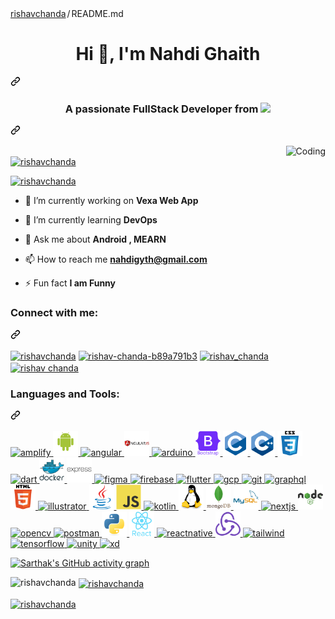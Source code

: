 <div class="Box-body p-4">
    <div class="d-flex flex-justify-between">
      <div class="text-mono text-small mb-3">
        <a href="/rishavchanda/rishavchanda" class="no-underline Link--primary">rishavchanda</a><span class="color-fg-muted d-inline-block" style="padding:0px 2px;">/</span>README<span class="color-fg-muted">.md</span>
      </div>

  
 
<div class="markdown-heading" dir="auto"><h1 align="center" class="heading-element" dir="auto">Hi 👋, I'm Nahdi Ghaith</h1><a id="user-content-hi--im-rishav-chanda" class="anchor" aria-label="Permalink: Hi 👋, I'm Rishav Chanda" href="#hi--im-rishav-chanda"><svg class="octicon octicon-link" viewBox="0 0 16 16" version="1.1" width="16" height="16" aria-hidden="true"><path d="m7.775 3.275 1.25-1.25a3.5 3.5 0 1 1 4.95 4.95l-2.5 2.5a3.5 3.5 0 0 1-4.95 0 .751.751 0 0 1 .018-1.042.751.751 0 0 1 1.042-.018 1.998 1.998 0 0 0 2.83 0l2.5-2.5a2.002 2.002 0 0 0-2.83-2.83l-1.25 1.25a.751.751 0 0 1-1.042-.018.751.751 0 0 1-.018-1.042Zm-4.69 9.64a1.998 1.998 0 0 0 2.83 0l1.25-1.25a.751.751 0 0 1 1.042.018.751.751 0 0 1 .018 1.042l-1.25 1.25a3.5 3.5 0 1 1-4.95-4.95l2.5-2.5a3.5 3.5 0 0 1 4.95 0 .751.751 0 0 1-.018 1.042.751.751 0 0 1-1.042.018 1.998 1.998 0 0 0-2.83 0l-2.5 2.5a1.998 1.998 0 0 0 0 2.83Z"></path></svg></a></div>
<div class="markdown-heading" dir="auto"><h3 align="center" class="heading-element" dir="auto">A passionate FullStack Developer from <img src="https://st2.depositphotos.com/4466247/9675/i/450/depositphotos_96751422-stock-photo-tunisian-flag-badge-flag-of.jpg" style  width: 100px,height: 100px;>  </h3><a id="user-content-a-passionate-fullstack-developer-from-india" class="anchor" aria-label="Permalink: A passionate FullStack Developer from India" href="#a-passionate-fullstack-developer-from-india"><svg class="octicon octicon-link" viewBox="0 0 16 16" version="1.1" width="16" height="16" aria-hidden="true"><path d="m7.775 3.275 1.25-1.25a3.5 3.5 0 1 1 4.95 4.95l-2.5 2.5a3.5 3.5 0 0 1-4.95 0 .751.751 0 0 1 .018-1.042.751.751 0 0 1 1.042-.018 1.998 1.998 0 0 0 2.83 0l2.5-2.5a2.002 2.002 0 0 0-2.83-2.83l-1.25 1.25a.751.751 0 0 1-1.042-.018.751.751 0 0 1-.018-1.042Zm-4.69 9.64a1.998 1.998 0 0 0 2.83 0l1.25-1.25a.751.751 0 0 1 1.042.018.751.751 0 0 1 .018 1.042l-1.25 1.25a3.5 3.5 0 1 1-4.95-4.95l2.5-2.5a3.5 3.5 0 0 1 4.95 0 .751.751 0 0 1-.018 1.042.751.751 0 0 1-1.042.018 1.998 1.998 0 0 0-2.83 0l-2.5 2.5a1.998 1.998 0 0 0 0 2.83Z"></path></svg></a></div>
<p dir="auto"><animated-image data-catalyst="" style="float: right; width: 400px;"><a target="_blank" rel="noopener noreferrer nofollow" href="https://camo.githubusercontent.com/f1f2bc6e7ec110b34bab4ec55aa5c93ebae552ae011f5756bd7b7f783d627a6d/68747470733a2f2f63646e2e6472696262626c652e636f6d2f75736572732f313136323037372f73637265656e73686f74732f333834383931342f70726f6772616d6d65722e676966" data-target="animated-image.originalLink"><img align="right" alt="Coding" src="https://camo.githubusercontent.com/f1f2bc6e7ec110b34bab4ec55aa5c93ebae552ae011f5756bd7b7f783d627a6d/68747470733a2f2f63646e2e6472696262626c652e636f6d2f75736572732f313136323037372f73637265656e73686f74732f333834383931342f70726f6772616d6d65722e676966" data-canonical-src="https://cdn.dribbble.com/users/1162077/screenshots/3848914/programmer.gif" style="max-width: 100%; display: inline-block;" data-target="animated-image.originalImage"></a>
      <span class="AnimatedImagePlayer" data-target="animated-image.player" hidden="">
        <a data-target="animated-image.replacedLink" class="AnimatedImagePlayer-images" href="https://camo.githubusercontent.com/f1f2bc6e7ec110b34bab4ec55aa5c93ebae552ae011f5756bd7b7f783d627a6d/68747470733a2f2f63646e2e6472696262626c652e636f6d2f75736572732f313136323037372f73637265656e73686f74732f333834383931342f70726f6772616d6d65722e676966" target="_blank">
          
 
<p align="left" dir="auto"> <a target="_blank" rel="noopener noreferrer nofollow" href="https://camo.githubusercontent.com/8a5898686dd95c65f15f88cfff2e43cd319eb1521c55d05f8f4868e861b9cb23/68747470733a2f2f6b6f6d617265762e636f6d2f67687076632f3f757365726e616d653d7269736861766368616e6461266c6162656c3d50726f66696c65253230766965777326636f6c6f723d306537356236267374796c653d666c6174"><img src="https://camo.githubusercontent.com/8a5898686dd95c65f15f88cfff2e43cd319eb1521c55d05f8f4868e861b9cb23/68747470733a2f2f6b6f6d617265762e636f6d2f67687076632f3f757365726e616d653d7269736861766368616e6461266c6162656c3d50726f66696c65253230766965777326636f6c6f723d306537356236267374796c653d666c6174" alt="rishavchanda" data-canonical-src="https://komarev.com/ghpvc/?username=rishavchanda&amp;label=Profile%20views&amp;color=0e75b6&amp;style=flat" style="max-width: 100%;"></a> </p>
<p align="left" dir="auto"> <a href="https://twitter.com/rishavchanda" rel="nofollow"><img src="https://camo.githubusercontent.com/03efce2b4294a9afba998c3557f25e324e433614898ee614f684702832f78ac5/68747470733a2f2f696d672e736869656c64732e696f2f747769747465722f666f6c6c6f772f7269736861766368616e64613f6c6f676f3d74776974746572267374796c653d666f722d7468652d6261646765" alt="rishavchanda" data-canonical-src="https://img.shields.io/twitter/follow/rishavchanda?logo=twitter&amp;style=for-the-badge" style="max-width: 100%;">
</a></p><ul dir="auto">
<li>
<p dir="auto">🔭 I’m currently working on <strong>Vexa Web App</strong></p>
</li>
<li>
<p dir="auto">🌱 I’m currently learning <strong>DevOps</strong></p>
</li>
<li>
<p dir="auto">💬 Ask me about <strong>Android , MEARN</strong></p>
</li>
<li>
<p dir="auto">📫 How to reach me <strong></strong><strong><a href="mailto:rishavchanda0@gmail.com">nahdigyth@gmail.com</a></strong></p>
</li>
<li>
<p dir="auto">⚡ Fun fact <strong>I am Funny</strong></p>
</li>
</ul>
<div class="markdown-heading" dir="auto"><h3 align="left" class="heading-element" dir="auto">Connect with me:</h3><a id="user-content-connect-with-me" class="anchor" aria-label="Permalink: Connect with me:" href="#connect-with-me"><svg class="octicon octicon-link" viewBox="0 0 16 16" version="1.1" width="16" height="16" aria-hidden="true"><path d="m7.775 3.275 1.25-1.25a3.5 3.5 0 1 1 4.95 4.95l-2.5 2.5a3.5 3.5 0 0 1-4.95 0 .751.751 0 0 1 .018-1.042.751.751 0 0 1 1.042-.018 1.998 1.998 0 0 0 2.83 0l2.5-2.5a2.002 2.002 0 0 0-2.83-2.83l-1.25 1.25a.751.751 0 0 1-1.042-.018.751.751 0 0 1-.018-1.042Zm-4.69 9.64a1.998 1.998 0 0 0 2.83 0l1.25-1.25a.751.751 0 0 1 1.042.018.751.751 0 0 1 .018 1.042l-1.25 1.25a3.5 3.5 0 1 1-4.95-4.95l2.5-2.5a3.5 3.5 0 0 1 4.95 0 .751.751 0 0 1-.018 1.042.751.751 0 0 1-1.042.018 1.998 1.998 0 0 0-2.83 0l-2.5 2.5a1.998 1.998 0 0 0 0 2.83Z"></path></svg></a></div>
<p align="left" dir="auto">
<a href="https://twitter.com/rishavchanda" rel="nofollow"><img align="center" src="https://raw.githubusercontent.com/rahuldkjain/github-profile-readme-generator/master/src/images/icons/Social/twitter.svg" alt="rishavchanda" height="30" width="40" style="max-width: 100%;"></a>
<a href="https://linkedin.com/in/rishav-chanda-b89a791b3" rel="nofollow"><img align="center" src="https://raw.githubusercontent.com/rahuldkjain/github-profile-readme-generator/master/src/images/icons/Social/linked-in-alt.svg" alt="rishav-chanda-b89a791b3" height="30" width="40" style="max-width: 100%;"></a>
<a href="https://instagram.com/rishav_chanda" rel="nofollow"><img align="center" src="https://raw.githubusercontent.com/rahuldkjain/github-profile-readme-generator/master/src/images/icons/Social/instagram.svg" alt="rishav_chanda" height="30" width="40" style="max-width: 100%;"></a>
<a href="https://www.youtube.com/c/rishav chanda" rel="nofollow"><img align="center" src="https://raw.githubusercontent.com/rahuldkjain/github-profile-readme-generator/master/src/images/icons/Social/youtube.svg" alt="rishav chanda" height="30" width="40" style="max-width: 100%;"></a>
</p>
<div class="markdown-heading" dir="auto"><h3 align="left" class="heading-element" dir="auto">Languages and Tools:</h3><a id="user-content-languages-and-tools" class="anchor" aria-label="Permalink: Languages and Tools:" href="#languages-and-tools"><svg class="octicon octicon-link" viewBox="0 0 16 16" version="1.1" width="16" height="16" aria-hidden="true"><path d="m7.775 3.275 1.25-1.25a3.5 3.5 0 1 1 4.95 4.95l-2.5 2.5a3.5 3.5 0 0 1-4.95 0 .751.751 0 0 1 .018-1.042.751.751 0 0 1 1.042-.018 1.998 1.998 0 0 0 2.83 0l2.5-2.5a2.002 2.002 0 0 0-2.83-2.83l-1.25 1.25a.751.751 0 0 1-1.042-.018.751.751 0 0 1-.018-1.042Zm-4.69 9.64a1.998 1.998 0 0 0 2.83 0l1.25-1.25a.751.751 0 0 1 1.042.018.751.751 0 0 1 .018 1.042l-1.25 1.25a3.5 3.5 0 1 1-4.95-4.95l2.5-2.5a3.5 3.5 0 0 1 4.95 0 .751.751 0 0 1-.018 1.042.751.751 0 0 1-1.042.018 1.998 1.998 0 0 0-2.83 0l-2.5 2.5a1.998 1.998 0 0 0 0 2.83Z"></path></svg></a></div>
<p align="left" dir="auto"> <a href="https://aws.amazon.com/amplify/" rel="nofollow"> <img src="https://camo.githubusercontent.com/6311b7eb01ac318fe6f33c3330f315c36cf12e6d03671b9837e2d1a47dac5188/68747470733a2f2f646f63732e616d706c6966792e6177732f6173736574732f6c6f676f2d6461726b2e737667" alt="amplify" width="40" height="40" data-canonical-src="https://docs.amplify.aws/assets/logo-dark.svg" style="max-width: 100%;"> </a> <a href="https://developer.android.com" rel="nofollow"> <img src="https://raw.githubusercontent.com/devicons/devicon/master/icons/android/android-original-wordmark.svg" alt="android" width="40" height="40" style="max-width: 100%;"> </a> <a href="https://angular.io" rel="nofollow"> <img src="https://camo.githubusercontent.com/8886130b3d8aba95dbdd7c4f9a41029606424cc06d1873c1ced87dd55a222fef/68747470733a2f2f616e67756c61722e696f2f6173736574732f696d616765732f6c6f676f732f616e67756c61722f616e67756c61722e737667" alt="angular" width="40" height="40" data-canonical-src="https://angular.io/assets/images/logos/angular/angular.svg" style="max-width: 100%;"> </a> <a href="https://angular.io" rel="nofollow"> <img src="https://raw.githubusercontent.com/devicons/devicon/master/icons/angularjs/angularjs-original-wordmark.svg" alt="angularjs" width="40" height="40" style="max-width: 100%;"> </a> <a href="https://www.arduino.cc/" rel="nofollow"> <img src="https://camo.githubusercontent.com/f291ab881e7b284e6788559ce452a5aecb833d947503dbc3b33033bb7555e2c5/68747470733a2f2f63646e2e776f726c64766563746f726c6f676f2e636f6d2f6c6f676f732f61726475696e6f2d312e737667" alt="arduino" width="40" height="40" data-canonical-src="https://cdn.worldvectorlogo.com/logos/arduino-1.svg" style="max-width: 100%;"> </a> <a href="https://getbootstrap.com" rel="nofollow"> <img src="https://raw.githubusercontent.com/devicons/devicon/master/icons/bootstrap/bootstrap-plain-wordmark.svg" alt="bootstrap" width="40" height="40" style="max-width: 100%;"> </a> <a href="https://www.cprogramming.com/" rel="nofollow"> <img src="https://raw.githubusercontent.com/devicons/devicon/master/icons/c/c-original.svg" alt="c" width="40" height="40" style="max-width: 100%;"> </a> <a href="https://www.w3schools.com/cpp/" rel="nofollow"> <img src="https://raw.githubusercontent.com/devicons/devicon/master/icons/cplusplus/cplusplus-original.svg" alt="cplusplus" width="40" height="40" style="max-width: 100%;"> </a> <a href="https://www.w3schools.com/css/" rel="nofollow"> <img src="https://raw.githubusercontent.com/devicons/devicon/master/icons/css3/css3-original-wordmark.svg" alt="css3" width="40" height="40" style="max-width: 100%;"> </a> <a href="https://dart.dev" rel="nofollow"> <img src="https://camo.githubusercontent.com/ed1f17e5df73529a8d49749c0150014f940ff01d645e0c77103f11b3aad63b00/68747470733a2f2f7777772e766563746f726c6f676f2e7a6f6e652f6c6f676f732f646172746c616e672f646172746c616e672d69636f6e2e737667" alt="dart" width="40" height="40" data-canonical-src="https://www.vectorlogo.zone/logos/dartlang/dartlang-icon.svg" style="max-width: 100%;"> </a> <a href="https://www.docker.com/" rel="nofollow"> <img src="https://raw.githubusercontent.com/devicons/devicon/master/icons/docker/docker-original-wordmark.svg" alt="docker" width="40" height="40" style="max-width: 100%;"> </a> <a href="https://expressjs.com" rel="nofollow"> <img src="https://raw.githubusercontent.com/devicons/devicon/master/icons/express/express-original-wordmark.svg" alt="express" width="40" height="40" style="max-width: 100%;"> </a> <a href="https://www.figma.com/" rel="nofollow"> <img src="https://camo.githubusercontent.com/f32e9cca1f0df0138a8f536217daa54ad21b6913642422f32e3c5c623f3a06b9/68747470733a2f2f7777772e766563746f726c6f676f2e7a6f6e652f6c6f676f732f6669676d612f6669676d612d69636f6e2e737667" alt="figma" width="40" height="40" data-canonical-src="https://www.vectorlogo.zone/logos/figma/figma-icon.svg" style="max-width: 100%;"> </a> <a href="https://firebase.google.com/" rel="nofollow"> <img src="https://camo.githubusercontent.com/3e5344a2965e786497ceb575ad67d2c64d412bb9683da05791edf424a0e40734/68747470733a2f2f7777772e766563746f726c6f676f2e7a6f6e652f6c6f676f732f66697265626173652f66697265626173652d69636f6e2e737667" alt="firebase" width="40" height="40" data-canonical-src="https://www.vectorlogo.zone/logos/firebase/firebase-icon.svg" style="max-width: 100%;"> </a> <a href="https://flutter.dev" rel="nofollow"> <img src="https://camo.githubusercontent.com/a682e207ce9939518c8617c6340b1bf8b1769b30a9f1b45d27d67fd64af1d0f2/68747470733a2f2f7777772e766563746f726c6f676f2e7a6f6e652f6c6f676f732f666c7574746572696f2f666c7574746572696f2d69636f6e2e737667" alt="flutter" width="40" height="40" data-canonical-src="https://www.vectorlogo.zone/logos/flutterio/flutterio-icon.svg" style="max-width: 100%;"> </a> <a href="https://cloud.google.com" rel="nofollow"> <img src="https://camo.githubusercontent.com/c5154bccf972e16333d42688e3e02a424b422a557fdbbac94972dcd2eebfe590/68747470733a2f2f7777772e766563746f726c6f676f2e7a6f6e652f6c6f676f732f676f6f676c655f636c6f75642f676f6f676c655f636c6f75642d69636f6e2e737667" alt="gcp" width="40" height="40" data-canonical-src="https://www.vectorlogo.zone/logos/google_cloud/google_cloud-icon.svg" style="max-width: 100%;"> </a> <a href="https://git-scm.com/" rel="nofollow"> <img src="https://camo.githubusercontent.com/fcafa5ebc1f5f789ae7d012a3ecd8fe7bda49516591caf7c37698f764165d880/68747470733a2f2f7777772e766563746f726c6f676f2e7a6f6e652f6c6f676f732f6769742d73636d2f6769742d73636d2d69636f6e2e737667" alt="git" width="40" height="40" data-canonical-src="https://www.vectorlogo.zone/logos/git-scm/git-scm-icon.svg" style="max-width: 100%;"> </a> <a href="https://graphql.org" rel="nofollow"> <img src="https://camo.githubusercontent.com/2a573647c2b7a1ade3e2442d351af0e73d9a7ae08dddaa8abd12f18f5ce8fe3a/68747470733a2f2f7777772e766563746f726c6f676f2e7a6f6e652f6c6f676f732f6772617068716c2f6772617068716c2d69636f6e2e737667" alt="graphql" width="40" height="40" data-canonical-src="https://www.vectorlogo.zone/logos/graphql/graphql-icon.svg" style="max-width: 100%;"> </a> <a href="https://www.w3.org/html/" rel="nofollow"> <img src="https://raw.githubusercontent.com/devicons/devicon/master/icons/html5/html5-original-wordmark.svg" alt="html5" width="40" height="40" style="max-width: 100%;"> </a> <a href="https://www.adobe.com/in/products/illustrator.html" rel="nofollow"> <img src="https://camo.githubusercontent.com/c871fd4057a513e8b64c7dd87eaa844a994f6569bcca6dbb058906289be588aa/68747470733a2f2f7777772e766563746f726c6f676f2e7a6f6e652f6c6f676f732f61646f62655f696c6c7573747261746f722f61646f62655f696c6c7573747261746f722d69636f6e2e737667" alt="illustrator" width="40" height="40" data-canonical-src="https://www.vectorlogo.zone/logos/adobe_illustrator/adobe_illustrator-icon.svg" style="max-width: 100%;"> </a> <a href="https://www.java.com" rel="nofollow"> <img src="https://raw.githubusercontent.com/devicons/devicon/master/icons/java/java-original.svg" alt="java" width="40" height="40" style="max-width: 100%;"> </a> <a href="https://developer.mozilla.org/en-US/docs/Web/JavaScript" rel="nofollow"> <img src="https://raw.githubusercontent.com/devicons/devicon/master/icons/javascript/javascript-original.svg" alt="javascript" width="40" height="40" style="max-width: 100%;"> </a> <a href="https://kotlinlang.org" rel="nofollow"> <img src="https://camo.githubusercontent.com/05b8e95429a1a2ccf382c5a7e5998747bed2efc36021e6c12472dac6cbe7138e/68747470733a2f2f7777772e766563746f726c6f676f2e7a6f6e652f6c6f676f732f6b6f746c696e6c616e672f6b6f746c696e6c616e672d69636f6e2e737667" alt="kotlin" width="40" height="40" data-canonical-src="https://www.vectorlogo.zone/logos/kotlinlang/kotlinlang-icon.svg" style="max-width: 100%;"> </a> <a href="https://www.linux.org/" rel="nofollow"> <img src="https://raw.githubusercontent.com/devicons/devicon/master/icons/linux/linux-original.svg" alt="linux" width="40" height="40" style="max-width: 100%;"> </a> <a href="https://www.mongodb.com/" rel="nofollow"> <img src="https://raw.githubusercontent.com/devicons/devicon/master/icons/mongodb/mongodb-original-wordmark.svg" alt="mongodb" width="40" height="40" style="max-width: 100%;"> </a> <a href="https://www.mysql.com/" rel="nofollow"> <img src="https://raw.githubusercontent.com/devicons/devicon/master/icons/mysql/mysql-original-wordmark.svg" alt="mysql" width="40" height="40" style="max-width: 100%;"> </a> <a href="https://nextjs.org/" rel="nofollow"> <img src="https://camo.githubusercontent.com/b05ddbfbaa85c1b814c44a6853f95899cf7f7a0f68ed9d4de9ab8e8b60f5608a/68747470733a2f2f63646e2e776f726c64766563746f726c6f676f2e636f6d2f6c6f676f732f6e6578746a732d322e737667" alt="nextjs" width="40" height="40" data-canonical-src="https://cdn.worldvectorlogo.com/logos/nextjs-2.svg" style="max-width: 100%;"> </a> <a href="https://nodejs.org" rel="nofollow"> <img src="https://raw.githubusercontent.com/devicons/devicon/master/icons/nodejs/nodejs-original-wordmark.svg" alt="nodejs" width="40" height="40" style="max-width: 100%;"> </a> <a href="https://opencv.org/" rel="nofollow"> <img src="https://camo.githubusercontent.com/2d609418566a429782a470abad1fb6aa1c4f1311a139c0c98fddf16b05bfacc2/68747470733a2f2f7777772e766563746f726c6f676f2e7a6f6e652f6c6f676f732f6f70656e63762f6f70656e63762d69636f6e2e737667" alt="opencv" width="40" height="40" data-canonical-src="https://www.vectorlogo.zone/logos/opencv/opencv-icon.svg" style="max-width: 100%;"> </a> <a href="https://postman.com" rel="nofollow"> <img src="https://camo.githubusercontent.com/a13ca5b988ada41839ebe4f88455e63419a1b56fcb5eda207794cd1649a61d2c/68747470733a2f2f7777772e766563746f726c6f676f2e7a6f6e652f6c6f676f732f676574706f73746d616e2f676574706f73746d616e2d69636f6e2e737667" alt="postman" width="40" height="40" data-canonical-src="https://www.vectorlogo.zone/logos/getpostman/getpostman-icon.svg" style="max-width: 100%;"> </a> <a href="https://www.python.org" rel="nofollow"> <img src="https://raw.githubusercontent.com/devicons/devicon/master/icons/python/python-original.svg" alt="python" width="40" height="40" style="max-width: 100%;"> </a> <a href="https://reactjs.org/" rel="nofollow"> <img src="https://raw.githubusercontent.com/devicons/devicon/master/icons/react/react-original-wordmark.svg" alt="react" width="40" height="40" style="max-width: 100%;"> </a> <a href="https://reactnative.dev/" rel="nofollow"> <img src="https://camo.githubusercontent.com/d764e0d1b0bb6fc6e65157b3c98b9e203a13a17390309fad633406c3324dbfb2/68747470733a2f2f72656163746e61746976652e6465762f696d672f6865616465725f6c6f676f2e737667" alt="reactnative" width="40" height="40" data-canonical-src="https://reactnative.dev/img/header_logo.svg" style="max-width: 100%;"> </a> <a href="https://redux.js.org" rel="nofollow"> <img src="https://raw.githubusercontent.com/devicons/devicon/master/icons/redux/redux-original.svg" alt="redux" width="40" height="40" style="max-width: 100%;"> </a> <a href="https://tailwindcss.com/" rel="nofollow"> <img src="https://camo.githubusercontent.com/0568e2de313626b2bd9b96f326941b012d45e9a4db1a23aa78bd8036207e57f8/68747470733a2f2f7777772e766563746f726c6f676f2e7a6f6e652f6c6f676f732f7461696c77696e646373732f7461696c77696e646373732d69636f6e2e737667" alt="tailwind" width="40" height="40" data-canonical-src="https://www.vectorlogo.zone/logos/tailwindcss/tailwindcss-icon.svg" style="max-width: 100%;"> </a> <a href="https://www.tensorflow.org" rel="nofollow"> <img src="https://camo.githubusercontent.com/008f20e996511a8c19cea632dccfb69bd00613935b3fea3b36ce75c486713573/68747470733a2f2f7777772e766563746f726c6f676f2e7a6f6e652f6c6f676f732f74656e736f72666c6f772f74656e736f72666c6f772d69636f6e2e737667" alt="tensorflow" width="40" height="40" data-canonical-src="https://www.vectorlogo.zone/logos/tensorflow/tensorflow-icon.svg" style="max-width: 100%;"> </a> <a href="https://unity.com/" rel="nofollow"> <img src="https://camo.githubusercontent.com/5f675d7f25e0b706790a667aea70e6ca54c8ddb55fdbed851ab95884e51c7c9f/68747470733a2f2f7777772e766563746f726c6f676f2e7a6f6e652f6c6f676f732f756e69747933642f756e69747933642d69636f6e2e737667" alt="unity" width="40" height="40" data-canonical-src="https://www.vectorlogo.zone/logos/unity3d/unity3d-icon.svg" style="max-width: 100%;"> </a> <a href="https://www.adobe.com/products/xd.html" rel="nofollow"> <img src="https://camo.githubusercontent.com/8ec0d2e520ec5825e86aca22ba566aba62b8f0fa862c5d8069f5616510aae068/68747470733a2f2f63646e2e776f726c64766563746f726c6f676f2e636f6d2f6c6f676f732f61646f62652d78642e737667" alt="xd" width="40" height="40" data-canonical-src="https://cdn.worldvectorlogo.com/logos/adobe-xd.svg" style="max-width: 100%;"> </a> </p>
<p dir="auto"><a href="https://github.com/rishavchanda"><img src="https://camo.githubusercontent.com/8cfda763609f731704466daa8da3675b9b5427e8cbe95312218e23b185d552e7/68747470733a2f2f61637469766974792d67726170682e6865726f6b756170702e636f6d2f67726170683f757365726e616d653d7269736861766368616e646126267468656d653d78636f6465" alt="Sarthak's GitHub activity graph" data-canonical-src="https://activity-graph.herokuapp.com/graph?username=rishavchanda&amp;&amp;theme=xcode" style="max-width: 100%;"></a></p>
<p dir="auto"><a target="_blank" rel="noopener noreferrer nofollow" href="https://camo.githubusercontent.com/11959215a335154a4e45e968d24d12711f0deff501af47b856f7a8569ada93ed/68747470733a2f2f6769746875622d726561646d652d73746174732e76657263656c2e6170702f6170692f746f702d6c616e67733f757365726e616d653d7269736861766368616e64612673686f775f69636f6e733d74727565266c6f63616c653d656e266c61796f75743d636f6d70616374267468656d653d746f6b796f6e69676874"><img align="left" src="https://camo.githubusercontent.com/11959215a335154a4e45e968d24d12711f0deff501af47b856f7a8569ada93ed/68747470733a2f2f6769746875622d726561646d652d73746174732e76657263656c2e6170702f6170692f746f702d6c616e67733f757365726e616d653d7269736861766368616e64612673686f775f69636f6e733d74727565266c6f63616c653d656e266c61796f75743d636f6d70616374267468656d653d746f6b796f6e69676874" alt="rishavchanda" data-canonical-src="https://github-readme-stats.vercel.app/api/top-langs?username=rishavchanda&amp;show_icons=true&amp;locale=en&amp;layout=compact&amp;theme=tokyonight" style="max-width: 100%;"></a></p>
<p dir="auto">&nbsp;<a target="_blank" rel="noopener noreferrer nofollow" href="https://camo.githubusercontent.com/6f0980c9cc669eeac554a1423de207021e246b648757f3aba14cab6948bd56e5/68747470733a2f2f6769746875622d726561646d652d73746174732e76657263656c2e6170702f6170693f757365726e616d653d7269736861766368616e64612673686f775f69636f6e733d74727565266c6f63616c653d656e267468656d653d746f6b796f6e69676874"><img align="center" src="https://camo.githubusercontent.com/6f0980c9cc669eeac554a1423de207021e246b648757f3aba14cab6948bd56e5/68747470733a2f2f6769746875622d726561646d652d73746174732e76657263656c2e6170702f6170693f757365726e616d653d7269736861766368616e64612673686f775f69636f6e733d74727565266c6f63616c653d656e267468656d653d746f6b796f6e69676874" alt="rishavchanda" data-canonical-src="https://github-readme-stats.vercel.app/api?username=rishavchanda&amp;show_icons=true&amp;locale=en&amp;theme=tokyonight" style="max-width: 100%;"></a></p>
<p dir="auto"><a target="_blank" rel="noopener noreferrer nofollow" href="https://camo.githubusercontent.com/a3ee5eeb3e851b3d0f97bba3cf4b86ab77a0eb3bc750cd666dcb72b4db159a91/68747470733a2f2f6769746875622d726561646d652d73747265616b2d73746174732e6865726f6b756170702e636f6d2f3f757365723d7269736861766368616e646126267468656d653d746f6b796f6e69676874"><img align="center" src="https://camo.githubusercontent.com/a3ee5eeb3e851b3d0f97bba3cf4b86ab77a0eb3bc750cd666dcb72b4db159a91/68747470733a2f2f6769746875622d726561646d652d73747265616b2d73746174732e6865726f6b756170702e636f6d2f3f757365723d7269736861766368616e646126267468656d653d746f6b796f6e69676874" alt="rishavchanda" data-canonical-src="https://github-readme-streak-stats.herokuapp.com/?user=rishavchanda&amp;&amp;theme=tokyonight" style="max-width: 100%;"></a></p>
</article>
  </div>
